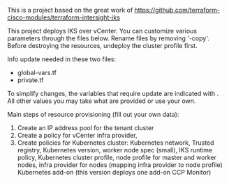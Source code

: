 This is a project based on the great work of https://github.com/terraform-cisco-modules/terraform-intersight-iks

This project deploys IKS over vCenter. You can customize various parameters through the files below. Rename files by removing '-copy'. Before destroying the resources, undeploy the cluster profile first.

Info update needed in these two files:
- global-vars.tf
- private.tf

To simplify changes, the variables that require update are indicated with <update>. All other values you may take what are provided or use your own.

Main steps of resource provisioning (fill out your own data):
1. Create an IP address pool for the tenant cluster
2. Create a policy for vCenter infra provider, 
3. Create policies for Kubernetes cluster:
    Kubernetes network, 
    Trusted registry,
    Kubernetes version,
    worker node spec (small), 
    IKS runtime policy,
    Kubernetes cluster profile,
    node profile for master and worker nodes, 
    infra provider for nodes (mapping infra provider to node profile)
    Kubernetes add-on (this version deploys one add-on CCP Monitor)



